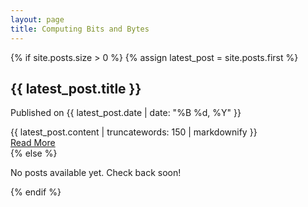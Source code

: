 ```yaml
---
layout: page
title: Computing Bits and Bytes
---
```


<div class="latest-post">
  {% if site.posts.size > 0 %}
    {% assign latest_post = site.posts.first %}
    <article>
      <h1>{{ latest_post.title }}</h1>
      <p class="post-meta">Published on {{ latest_post.date | date: "%B %d, %Y" }}</p>
      <div class="excerpt">
        {{ latest_post.content | truncatewords: 150 | markdownify }}
      </div>
      <a class="read-more" href="{{ latest_post.url }}">Read More</a>
    </article>
  {% else %}
    <p>No posts available yet. Check back soon!</p>
  {% endif %}
</div>